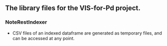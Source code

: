 ## The library files for the VIS-for-Pd project.
### NoteRestIndexer
- CSV files of an indexed dataframe are generated as temporary files, and can be accessed  at any point.

